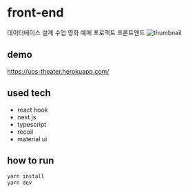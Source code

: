 # front-end

데이터베이스 설계 수업 영화 예매 프로젝트 프론트엔드
![thumbnail](./thumb.gif)

## demo

<https://uos-theater.herokuapp.com/>

## used tech

-   react hook
-   next js
-   typescript
-   recoil
-   material ui

## how to run

```sh
yarn install
yarn dev
```
